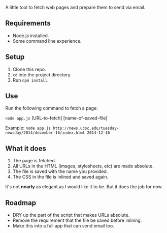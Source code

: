 A little tool to fetch web pages and prepare them to send via email.

## Requirements

- Node.js installed.
- Some command line experience.

## Setup

1. Clone this repo.
2. `cd` into the project directory.
3. Run `npm install`.

## Use

Run the following command to fetch a page:

`node app.js` [URL-to-fetch] [name-of-saved-file]

Example:
`node app.js http://news.ucsc.edu/tuesday-newsday/2014/december-16/index.html 2014-12-16`

## What it does

1. The page is fetched.
2. All URLs in the HTML (images, stylesheets, etc) are made absolute.
3. The file is saved with the name you provided.
4. The CSS in the file is inlined and saved again.

It's not **nearly** as elegant as I would like it to be. But it does the job for now.

## Roadmap

- DRY up the part of the script that makes URLs absolute.
- Remove the requirement that the file be saved before inlining.
- Make this into a full app that can send email too.
